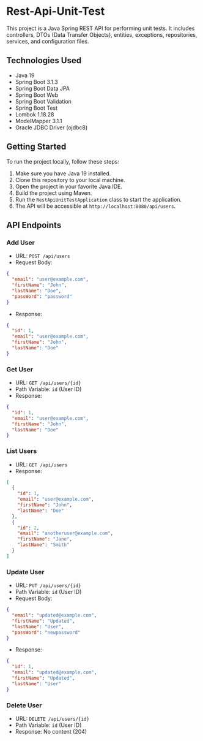 # Rest-Api-Unit-Test
This project is a Java Spring REST API for performing unit tests. It includes controllers, DTOs (Data Transfer Objects), entities, exceptions, repositories, services, and configuration files.

## Technologies Used

- Java 19
- Spring Boot 3.1.3
- Spring Boot Data JPA
- Spring Boot Web
- Spring Boot Validation
- Spring Boot Test
- Lombok 1.18.28
- ModelMapper 3.1.1
- Oracle JDBC Driver (ojdbc8)

## Getting Started

To run the project locally, follow these steps:

1. Make sure you have Java 19 installed.
2. Clone this repository to your local machine.
3. Open the project in your favorite Java IDE.
4. Build the project using Maven.
5. Run the `RestApiUnitTestApplication` class to start the application.
6. The API will be accessible at `http://localhost:8080/api/users`.

## API Endpoints

### Add User

- URL: `POST /api/users`
- Request Body:
```json
{
  "email": "user@example.com",
  "firstName": "John",
  "lastName": "Doe",
  "passWord": "password"
}
```
- Response:
```json
{
  "id": 1,
  "email": "user@example.com",
  "firstName": "John",
  "lastName": "Doe"
}
```

### Get User

- URL: `GET /api/users/{id}`
- Path Variable: `id` (User ID)
- Response:
```json
{
  "id": 1,
  "email": "user@example.com",
  "firstName": "John",
  "lastName": "Doe"
}
```

### List Users

- URL: `GET /api/users`
- Response:
```json
[
  {
    "id": 1,
    "email": "user@example.com",
    "firstName": "John",
    "lastName": "Doe"
  },
  {
    "id": 2,
    "email": "anotheruser@example.com",
    "firstName": "Jane",
    "lastName": "Smith"
  }
]
```

### Update User

- URL: `PUT /api/users/{id}`
- Path Variable: `id` (User ID)
- Request Body:
```json
{
  "email": "updated@example.com",
  "firstName": "Updated",
  "lastName": "User",
  "passWord": "newpassword"
}
```
- Response:
```json
{
  "id": 1,
  "email": "updated@example.com",
  "firstName": "Updated",
  "lastName": "User"
}
```

### Delete User

- URL: `DELETE /api/users/{id}`
- Path Variable: `id` (User ID)
- Response: No content (204)



